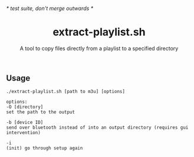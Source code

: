 <h6>* test suite, don't merge outwards *</h6>
<h1 align="center">extract-playlist.sh</h1>
<p align="center">A tool to copy files directly from a playlist to a specified directory</p>
<br>
<h2>Usage</h2>

```shell
./extract-playlist.sh [path to m3u] [options]
```
```
options:
-O [directory]
set the path to the output

-b [device ID]
send over bluetooth instead of into an output directory (requires gui intervention)

-i
(init) go through setup again
```
